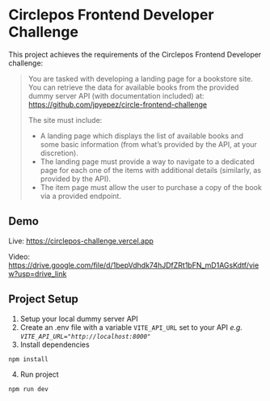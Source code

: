 # Circlepos Frontend Developer Challenge
This project achieves the requirements of the Circlepos Frontend Developer challenge:

>You are tasked with developing a landing page for a bookstore site. You can retrieve the data for available books from the provided dummy server API (with documentation included) at: 
 https://github.com/jpyepez/circle-frontend-challenge
>
>The site must include:
>- A landing page which displays the list of available books and some basic information (from
>what’s provided by the API, at your discretion).
>- The landing page must provide a way to navigate to a dedicated page for each one of the items
>with additional details (similarly, as provided by the API).
>- The item page must allow the user to purchase a copy of the book via a provided endpoint.

## Demo
Live: https://circlepos-challenge.vercel.app

Video: https://drive.google.com/file/d/1bepVdhdk74hJDfZRt1bFN_mD1AGsKdtf/view?usp=drive_link


## Project Setup
1. Setup your local dummy server API
2. Create an .env file with a variable ```VITE_API_URL``` set to your API _e.g. ```VITE_API_URL="http://localhost:8000"```_
3. Install dependencies

```sh
npm install
```
4. Run project

```sh
npm run dev
```
